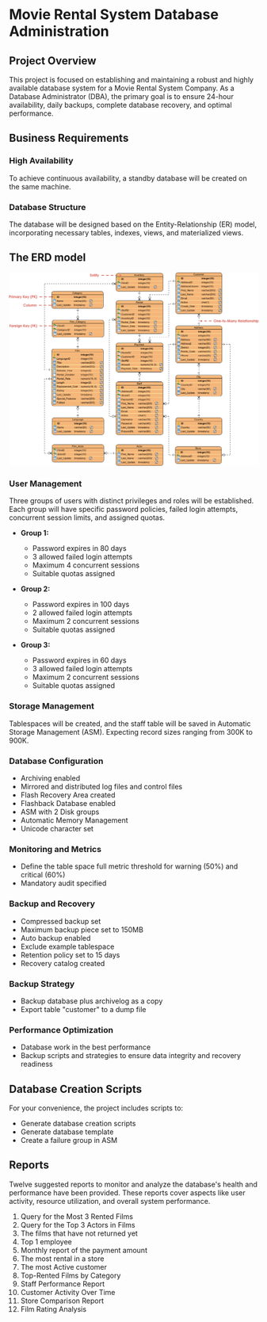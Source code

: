# Movie Rental System Database Administration

## Project Overview

This project is focused on establishing and maintaining a robust and highly available database system for a Movie Rental System Company. As a Database Administrator (DBA), the primary goal is to ensure 24-hour availability, daily backups, complete database recovery, and optimal performance.

## Business Requirements

### High Availability
To achieve continuous availability, a standby database will be created on the same machine.

### Database Structure
The database will be designed based on the Entity-Relationship (ER) model, incorporating necessary tables, indexes, views, and materialized views.

## The ERD model

![ERD-Movie-Rental-4.png](https://github.com/YehiaKhaledAbouzeiid/Movie-Rental-Database-System/blob/main/ERD-Movie-Rental-4.png)

### User Management
Three groups of users with distinct privileges and roles will be established. Each group will have specific password policies, failed login attempts, concurrent session limits, and assigned quotas.

- **Group 1:**
  - Password expires in 80 days
  - 3 allowed failed login attempts
  - Maximum 4 concurrent sessions
  - Suitable quotas assigned

- **Group 2:**
  - Password expires in 100 days
  - 2 allowed failed login attempts
  - Maximum 2 concurrent sessions
  - Suitable quotas assigned

- **Group 3:**
  - Password expires in 60 days
  - 3 allowed failed login attempts
  - Maximum 2 concurrent sessions
  - Suitable quotas assigned

### Storage Management
Tablespaces will be created, and the staff table will be saved in Automatic Storage Management (ASM). Expecting record sizes ranging from 300K to 900K.

### Database Configuration
- Archiving enabled
- Mirrored and distributed log files and control files
- Flash Recovery Area created
- Flashback Database enabled
- ASM with 2 Disk groups
- Automatic Memory Management
- Unicode character set

### Monitoring and Metrics
- Define the table space full metric threshold for warning (50%) and critical (60%)
- Mandatory audit specified

### Backup and Recovery
- Compressed backup set
- Maximum backup piece set to 150MB
- Auto backup enabled
- Exclude example tablespace
- Retention policy set to 15 days
- Recovery catalog created

### Backup Strategy
- Backup database plus archivelog as a copy
- Export table "customer" to a dump file

### Performance Optimization
- Database work in the best performance
- Backup scripts and strategies to ensure data integrity and recovery readiness

## Database Creation Scripts

For your convenience, the project includes scripts to:
- Generate database creation scripts
- Generate database template
- Create a failure group in ASM

## Reports

Twelve suggested reports to monitor and analyze the database's health and performance have been provided. These reports cover aspects like user activity, resource utilization, and overall system performance.

1. Query for the Most 3 Rented Films
2. Query for the Top 3 Actors in Films
3. The films that have not returned yet
4. Top 1 employee
5. Monthly report of the payment amount
6. The most rental in a store
7. The most Active customer
8. Top-Rented Films by Category
9. Staff Performance Report
10. Customer Activity Over Time
11. Store Comparison Report
12. Film Rating Analysis


